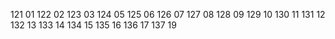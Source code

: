 121 01
122 02
123 03
124 05
125 06
126 07
127 08
128 09
129 10
130 11
131 12
132 13
133 14
134 15
135 16
136 17
137 19
